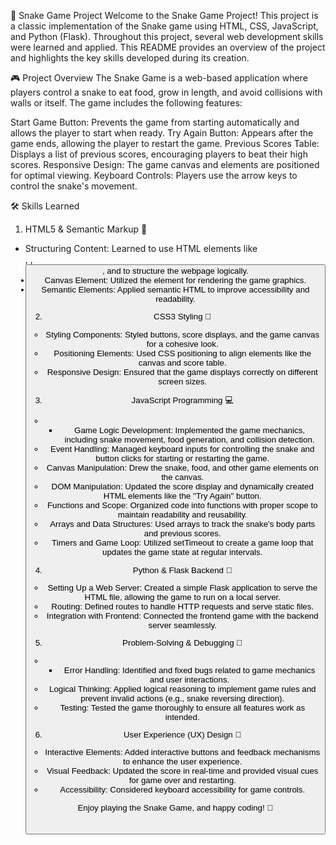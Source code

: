🐍 Snake Game Project
Welcome to the Snake Game Project! This project is a classic implementation of the Snake game using HTML, CSS, JavaScript, and Python (Flask). Throughout this project, several web development skills were learned and applied. This README provides an overview of the project and highlights the key skills developed during its creation.

🎮 Project Overview
The Snake Game is a web-based application where players control a snake to eat food, grow in length, and avoid collisions with walls or itself. The game includes the following features:

Start Game Button: Prevents the game from starting automatically and allows the player to start when ready.
Try Again Button: Appears after the game ends, allowing the player to restart the game.
Previous Scores Table: Displays a list of previous scores, encouraging players to beat their high scores.
Responsive Design: The game canvas and elements are positioned for optimal viewing.
Keyboard Controls: Players use the arrow keys to control the snake's movement.

🛠️ Skills Learned
1. HTML5 & Semantic Markup 📄
- Structuring Content: Learned to use HTML elements like <div>, <canvas>, <button>, and <table> to structure the webpage logically.
- Canvas Element: Utilized the <canvas> element for rendering the game graphics.
- Semantic Elements: Applied semantic HTML to improve accessibility and readability.
2. CSS3 Styling 🎨
- Styling Components: Styled buttons, score displays, and the game canvas for a cohesive look.
- Positioning Elements: Used CSS positioning to align elements like the canvas and score table.
- Responsive Design: Ensured that the game displays correctly on different screen sizes.
3. JavaScript Programming 💻
- - Game Logic Development: Implemented the game mechanics, including snake movement, food generation, and collision detection.
- Event Handling: Managed keyboard inputs for controlling the snake and button clicks for starting or restarting the game.
- Canvas Manipulation: Drew the snake, food, and other game elements on the canvas.
- DOM Manipulation: Updated the score display and dynamically created HTML elements like the "Try Again" button.
- Functions and Scope: Organized code into functions with proper scope to maintain readability and reusability.
- Arrays and Data Structures: Used arrays to track the snake's body parts and previous scores.
- Timers and Game Loop: Utilized setTimeout to create a game loop that updates the game state at regular intervals.
4. Python & Flask Backend 🐍
- Setting Up a Web Server: Created a simple Flask application to serve the HTML file, allowing the game to run on a local server.
- Routing: Defined routes to handle HTTP requests and serve static files.
- Integration with Frontend: Connected the frontend game with the backend server seamlessly.
5. Problem-Solving & Debugging 🐞
- - Error Handling: Identified and fixed bugs related to game mechanics and user interactions.
- Logical Thinking: Applied logical reasoning to implement game rules and prevent invalid actions (e.g., snake reversing direction).
- Testing: Tested the game thoroughly to ensure all features work as intended.
6. User Experience (UX) Design 🎯
- Interactive Elements: Added interactive buttons and feedback mechanisms to enhance the user experience.
- Visual Feedback: Updated the score in real-time and provided visual cues for game over and restarting.
- Accessibility: Considered keyboard accessibility for game controls.

Enjoy playing the Snake Game, and happy coding! 🚀